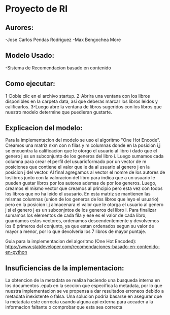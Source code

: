 # Proyecto de RI

## Aurores:
-Jose Carlos Pendas Rodriguez
-Max Bengochea More

## Modelo Usado:
-Sistema de Recomendacion basado en contenido
## Como ejecutar:
1-Doble clic en el archivo startup.
2-Abrira una ventana con los libros disponibles en la carpeta data, asi que deberas marcar los libros leidos y calificarlos.
3-Luego abre la ventana de libros sugeridos con los libros que nuestro modelo determine que puedieran gustarte.

## Explicacion del modelo:
Para la implementacion del modelo se uso el algoritmo "One Hot Encode". Creamos una matriz nxm con n filas y m columnas donde en la posicion i,j se encuentra la calificacion que le otorgo el usuario al libro i dado que el genero j es un subconjunto de los generos del libro i. Luego sumamos cada columna para crear el perfil del usuarioformado por un vector de m posiciones que contiene el valor que le da al usuario al genero j en la posicion j del vector. Al final agregamos al vector el nomre de los autores de loslibros junto con la valoracion del libro para indica que a un usuario le pueden gustar libros por los autores ademas de por los generos. Luego, creamos el mismo vector que creamos al principio pero esta vez con todos los libros que no ha leido el ususario. En esta matriz se mantienen las mismas columnas (union de los generos de los libros que leyo el usuario) pero en la posicion i,j almacenara el valor que le otorga el usuario al genero j si el genero j es un subconjntos de los generos del libro i. Para finalizar sumamos los elementos de cada fila y ese es el valor de cada libro, guardamos estos vectores, ordenamos descendentemente y devolvemos los 6 primeros del conjunto, ya que estan ordenados segun su valor de mayor a menor, por lo que devolveria los 7 libros de mayor puntaje.

Guia para la implementacion del algoritmo (One Hot Encoded):
https://www.statdeveloper.com/recomendaciones-basado-en-contenido-en-python

## Insuficiencias de la implementacion:
La obtencion de la metadata se realiza haciendo una busqueda interna en los documentos .epub en la seccion que especifica la metadata, por lo que nuestra implementacion se ve propensa a dar resultados erroneos debido a metadata inexistente o falsa. Una solucion podria basarse en asegurar que la metadata este correcta usando alguna api externa para accader a la informacion faltante o comprobar que esta sea correcta

